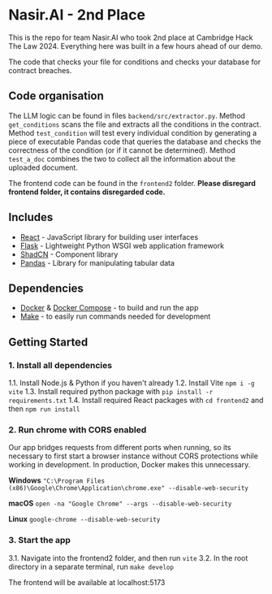 # Nasir.AI - 2nd Place

This is the repo for team Nasir.AI who took 2nd place at Cambridge Hack The Law 2024. Everything here was built in a few hours ahead of our demo.

The code that checks your file for conditions and checks your database for contract breaches.

## Code organisation

The LLM logic can be found in files `backend/src/extractor.py`. Method `get_conditions` scans the file and extracts all the conditions in the contract.
Method `test_condition` will test every individual condition by generating a piece of executable Pandas code that queries the database and checks the correctness of the condition (or if it cannot be determined).
Method `test_a_doc` combines the two to collect all the information about the uploaded document.

The frontend code can be found in the `frontend2` folder. **Please disregard frontend folder, it contains disregarded code.**

## Includes

- [React](https://github.com/facebook/react) - JavaScript library for building user interfaces
- [Flask](https://github.com/pallets/flask) - Lightweight Python WSGI web application framework
- [ShadCN](https://ui.shadcn.com) - Component library
- [Pandas](https://pandas.pydata.org/) - Library for manipulating tabular data

## Dependencies

- [Docker](https://www.docker.com) & [Docker Compose](https://docs.docker.com/compose) - to build and run the app
- [Make](https://www.gnu.org/software/make/manual/make.html) - to easily run commands needed for development

## Getting Started

### 1. Install all dependencies
1.1. Install Node.js & Python if you haven't already
1.2. Install Vite `npm i -g vite`
1.3. Install required python package with `pip install -r requirements.txt`
1.4. Install required React packages with `cd frontend2` and then `npm run install`


### 2. Run chrome with CORS enabled
Our app bridges requests from different ports when running, so its necessary to first start a browser instance without CORS protections while working in development. In production, Docker makes this unnecessary.

**Windows**
`"C:\Program Files (x86)\Google\Chrome\Application\chrome.exe" --disable-web-security`

**macOS**
`open -na "Google Chrome" --args --disable-web-security`

**Linux**
`google-chrome --disable-web-security`


### 3. Start the app

3.1. Navigate into the frontend2 folder, and then run `vite`
3.2. In the root directory in a separate terminal, run `make develop`

The frontend will be available at localhost:5173
